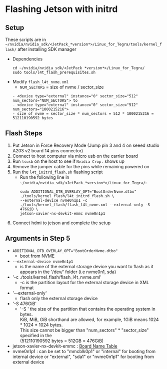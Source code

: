 # Flashing Jetson with initrd

## Setup
These scripts are in  `~/nvidia/nvidia_sdk/<JetPack_*version*>/Linux_for_Tegra/tools/kernel_flash/` after installing SDK manager
- Dependencies
  ```
  cd ~/nvidia/nvidia_sdk/<JetPack_*version*>/Linux_for_Tegra/
  sudo tools/l4t_flash_prerequisites.sh
  ```
- Modify `flash_l4t_nvme.xml` 
  - `NUM_SECTORS` = size of nvme / sector_size
  ```
  - <device type="external" instance="0" sector_size="512" num_sectors="NUM_SECTORS"> to
  - <device type="external" instance="0" sector_size="512" num_sectors="1000215216"> 
  - size of nvme = sector_size * num_sectors = 512 * 1000215216 = 512110190592 bytes
  ```
## Flash Steps 
1. Put Jetson in Force Recovery Mode (Jump pin 3 and 4 on seeed studio A203 v2 board 14 pins connector)
2. Connect to host computer via micro usb on the carrier board
3. Run `lsusb` on the host to see if `Nvidia Crop.` shows up
4. Remove the jumper cable for the pins while remaining powered on
5. Run the `l4t_initrd_flash.sh` flashing script
    - Run the following line in `~/nvidia/nvidia_sdk/<JetPack_*version*>/Linux_for_Tegra/`:
      ```
      sudo ADDITIONAL_DTB_OVERLAY_OPT="BootOrderNvme.dtbo" ./tools/kernel_flash/l4t_initrd_flash.sh \
      --external-device nvme0n1p1 -c ./tools/kernel_flash/flash_l4t_nvme.xml --external-only -S 476GiB \
      jetson-xavier-nx-devkit-emmc nvme0n1p1
      ```
7. Connect hdmi to jetson and complete the setup

## Arguments in Step 5
- `ADDITIONAL_DTB_OVERLAY_OPT="BootOrderNvme.dtbo"`
	- boot from NVME
- `--external-device nvme0n1p1`
	- is the name of the external storage device you want to flash as it appears in the '/dev/' folder (i.e nvme0n1, sda)
- '-c ./tools/kernel_flash/flash_l4t_nvme.xml' 
	- -c <external-partition-layout> is the partition layout for the external storage device in XML format
- '--external-only' 
	- flash only the external storage device
- '-S 476GiB' 
	- '-S <APP-size>' the size of the partition that contains the operating system in bytes. \
	  KiB, MiB, GiB shorthand are allowed, for example, 1GiB means 1024 * 1024 * 1024 bytes. \
	  This size cannot be bigger than "num_sectors" * "sector_size" specified in the <external-partition-layout> \
	  (512110190592 bytes = 512GB = 476GiB)
- jetson-xavier-nx-devkit-emmc
	: <board-name> [Board Name Table](https://files.seeedstudio.com/wiki/A20X/6.png)
- nvme0n1p1
	: <rootdev> can be set to "mmcblk0p1" or "internal" for booting from internal
	  device or "external", "sda1" or "nvme0n1p1" for booting from external device

